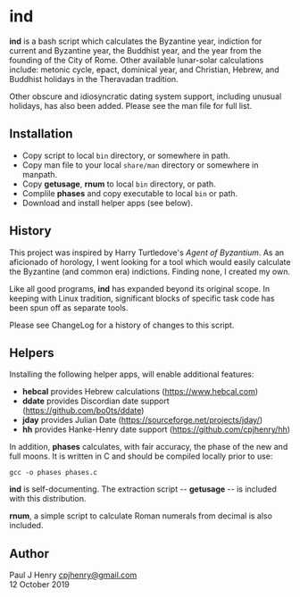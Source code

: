 ind
===

**ind** is a bash script which calculates the Byzantine year, indiction for
current and Byzantine year, the Buddhist year, and the year from the
founding of the City of Rome. Other available lunar-solar calculations
include: metonic cycle, epact, dominical year, and Christian, Hebrew, and
Buddhist holidays in the Theravadan tradition.

Other obscure and idiosyncratic dating system support, including unusual
holidays, has also been added. Please see the man file for full list.

## Installation
- Copy script to local `bin` directory, or somewhere in path.
- Copy man file to your local `share/man` directory or somewhere in manpath.
- Copy **getusage**, **rnum** to local `bin` directory, or path.
- Complile **phases** and copy executable to local `bin` or path.
- Download and install helper apps (see below).

## History
This project was inspired by Harry Turtledove's _Agent of Byzantium_. As an
aficionado of horology, I went looking for a tool which would easily
calculate the Byzantine (and common era) indictions. Finding none, I created
my own.

Like all good programs, **ind** has expanded beyond its original scope. In
keeping with Linux tradition, significant blocks of specific task code has been
spun off as separate tools.

Please see ChangeLog for a history of changes to this script.

## Helpers
Installing the following helper apps, will enable additional features:

- **hebcal** provides Hebrew calculations (https://www.hebcal.com)
- **ddate** provides Discordian date support (https://github.com/bo0ts/ddate)
- **jday** provides Julian Date (https://sourceforge.net/projects/jday/)
- **hh** provides Hanke-Henry date support (https://github.com/cpjhenry/hh)

In addition, **phases** calculates, with fair accuracy, the phase of the new
and full moons. It is written in C and should be compiled locally prior to
use:

	gcc -o phases phases.c

**ind** is self-documenting. The extraction script -- **getusage** -- is
included with this distribution.

**rnum**, a simple script to calculate Roman numerals from decimal is
also included.

## Author
Paul J Henry <cpjhenry@gmail.com>  
12 October 2019
